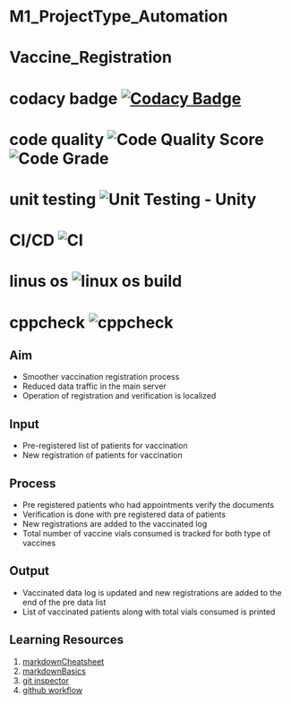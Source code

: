 # M1_ProjectType_Automation
# Vaccine_Registration
 # codacy badge [![Codacy Badge](https://app.codacy.com/project/badge/Grade/f2a39eea0a6942a0b7ab20bc0a1b6fe5)](https://www.codacy.com/gh/sivani4261999/M1_ProjectType_Automation/dashboard?utm_source=github.com&amp;utm_medium=referral&amp;utm_content=sivani4261999/M1_ProjectType_Automation&amp;utm_campaign=Badge_Grade) 
 # code quality ![Code Quality Score](https://api.codiga.io/project/29815/score/svg) ![Code Grade](https://api.codiga.io/project/29815/status/svg)
 # unit testing ![Unit Testing - Unity](https://github.com/sivani4261999/M1_ProjectType_Automation/actions/workflows/unity.yml/badge.svg)
 # CI/CD ![CI](https://github.com/sivani4261999/M1_ProjectType_Automation/actions/workflows/main.yml/badge.svg)
 # linus os ![linux os build](https://github.com/sivani4261999/M1_ProjectType_Automation/actions/workflows/c-build.yml/badge.svg) 
 # cppcheck ![cppcheck](https://github.com/sivani4261999/M1_ProjectType_Automation/actions/workflows/cppcheck.yml/badge.svg)




## Aim
* Smoother vaccination registration process
* Reduced data traffic in the main server
* Operation of registration and verification is localized
## Input
* Pre-registered list of patients for vaccination
* New registration of patients for vaccination
## Process
* Pre registered patients who had appointments verify the documents
* Verification is done with pre registered data of patients
* New registrations are added to the vaccinated log
* Total number of vaccine vials consumed is tracked for both type of vaccines
## Output
* Vaccinated data log is updated and new registrations are added to the end of the pre data list
* List of vaccinated patients along with total vials consumed is printed
## Learning Resources
1. [markdownCheatsheet](https://github.com/adam-p/markdown-here/wiki/Markdown-Cheatsheet)
2. [markdownBasics](https://guides.github.com/features/mastering-markdown/)
3. [git inspector](https://github.com/ejwa/gitinspector.git)
4. [github workflow](https://docs.github.com/en/actions/learn-github-action)

